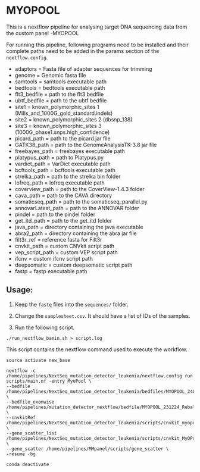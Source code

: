 # MYOPOOL 

This is a nextflow pipeline for analysing target DNA sequencing data from the custom panel -MYOPOOL 

For running this pipeline, following programs need to be installed and their complete paths need to be added in the params section of the `nextflow.config`.

- adaptors = Fasta file of adapter sequences for trimming
- genome = Genomic fasta file
- samtools = samtools executable path
- bedtools = bedtools executable path
- flt3_bedfile = path to the flt3 bedfile
- ubtf_bedfile =  path to the ubtf bedfile
- site1 = known_polymorphic_sites 1 (Mills_and_1000G_gold_standard.indels)
- site2 = known_polymorphic_sites 2 (dbsnp_138)
- site3 = known_polymorphic_sites 3 (1000G_phase1.snps.high_confidence)
- picard_path = path to the picard.jar file
- GATK38_path = path to the GenomeAnalysisTK-3.8 jar file
- freebayes_path = freebayes executable path 
- platypus_path = path to Platypus.py 
- vardict_path = VarDict executable path
- bcftools_path = bcftools executable path
- strelka_path = path to the strelka bin folder
- lofreq_path = lofreq executable path
- coverview_path = path to the CoverView-1.4.3 folder
- cava_path = path to the CAVA directory
- somaticseq_path = path to the somaticseq_parallel.py
- annovarLatest_path = path to the ANNOVAR folder
- pindel = path to the pindel folder
- get_itd_path = path to the get_itd folder
- java_path = directory containing the java executable
- abra2_path = directory containing the abra jar file
- filt3r_ref = reference fasta for Filt3r
- cnvkit_path = custom CNVkit script path
- vep_script_path = custom VEP script path
- ifcnv = custom ifcnv script path
- deepsomatic = custom deepsomatic script path
- fastp = fastp executable path

## Usage:

1. Keep the `fastq` files into the `sequences/` folder.

2. Change the `samplesheet.csv`. It should have a list of IDs of the samples. 

3. Run the following script.

```
./run_nextflow_bamin.sh > script.log
```
This script contains the nextflow command used to execute the workflow.


```
source activate new_base

nextflow -c /home/pipelines/NextSeq_mutation_detector_leukemia/nextflow.config run scripts/main.nf -entry MyoPool \
--bedfile /home/pipelines/NextSeq_mutation_detector_leukemia/bedfiles/MYOPOOL_240125_UBTF_sortd \
--bedfile_exonwise /home/pipelines/mutation_detector_nextflow/bedfile/MYOPOOL_231224_Rebalanced_sortd \
--cnvkitRef /home/pipelines/NextSeq_mutation_detector_leukemia/scripts/cnvkit_myopool_lt_2x_ver2/Reference_combpanel.cnn \
--gene_scatter_list /home/pipelines/NextSeq_mutation_detector_leukemia/scripts/cnvkit_MyOPool_exonwise/ \
--gene_scatter /home/pipelines/MMpanel/scripts/gene_scatter \
-resume -bg

conda deactivate
```